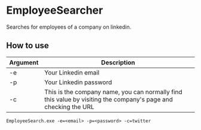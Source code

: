 # EmployeeSearcher
Searches for employees of a company on linkedin.

## How to use

| Argument | Description |
| ------------- | ------------- |
| -e | Your Linkedin email |
| -p | Your Linkedin password |
| -c | This is the company name, you can normally find this value by visiting the company's page and checking the URL |

```
EmployeeSearch.exe -e=<email> -p=<password> -c=twitter
```